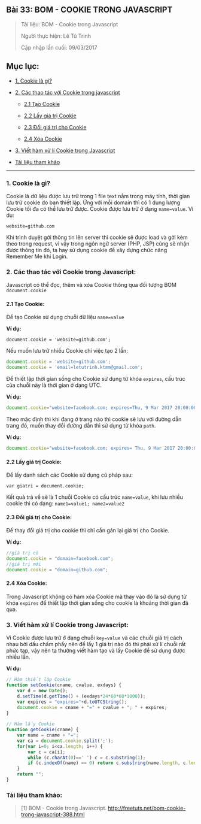 ## Bài 33: BOM - COOKIE TRONG JAVASCRIPT

> Tài liệu: BOM - Cookie trong Javascript
>
> Người thực hiện: Lê Tú Trinh
>
> Cập nhập lần cuối: 09/03/2017

## Mục lục:

- [1. Cookie là gì?](#1)

- [2. Các thao tác với Cookie trong javascript](#2)

	- [2.1 Tạo Cookie](#2.1)

	- [2.2 Lấy giá trị Cookie](#2.2)

	- [2.3 Đổi giá trị cho Cookie](#2.3)

	- [2.4 Xóa Cookie](#2.4)

- [3. Viết hàm xử lí Cookie trong Javascript](#3)

- [Tài liệu tham khảo](#4)

***

<a name="1"></a>
### 1. Cookie là gì?

Cookie là dữ liệu được lưu trữ trong 1 file text nằm trong máy tính, thời gian lưu trữ cookie do bạn thiết lập. Ứng với mỗi domain thì có 1 dung lượng Cookie tối đa có thể lưu trữ được. Cookie được lưu trữ ở dạng `name=value`. Ví dụ:

`website=github.com`

Khi trình duyệt gởi thông tin lên server thì cookie sẽ được load và gởi kèm theo trong request, vì vậy trong ngôn ngữ server (PHP, JSP) cũng sẽ nhận được thông tin đó, ta hay sử dụng cookie để xây dựng chức năng Remember Me khi Login.

<a name="2"></a>
### 2. Các thao tác với Cookie trong Javascript:

Javascript có thể đọc, thêm và xóa Cookie thông qua đối tượng BOM `document.cookie`

<a name="2.1"></a>
#### 2.1 Tạo Cookie:

Để tạo Cookie sử dụng chuỗi dữ liệu `name=value`

**Ví dụ:**

`document.cookie = 'website=github.com';`

Nếu muốn lưu trữ nhiều Cookie chỉ việc tạo 2 lần:

```javascript
document.cookie = 'website=github.com';
document.cookie = 'email=letutrinh.ktmm@gmail.com';
```
Để thiết lập thời gian sống cho Cookie sử dụng từ khóa `expires`, cấu trúc của chuỗi này là thời gian ở dạng UTC.

**Ví dụ:**

```javascript
document.cookie="website=facebook.com; expires=Thu, 9 Mar 2017 20:00:00 UTC";
```

Theo mặc định thì khi đang ở trang nào thì cookie sẽ lưu với đường dẫn trang đó, muốn thay đổi đường dẫn thì sử dụng từ khóa `path`.

**Ví dụ:**

```javascript
document.cookie="website=facebook.com; expires= Thu, 9 Mar 2017 20:00:00 UTC; path=\";
```

<a name="2.2"></a>
#### 2.2 Lấy giá trị Cookie:

Để lấy danh sách các Cookie sử dụng cú pháp sau:

`var giatri = document.cookie;`

Kết quả trả về sẽ là 1 chuỗi Cookie có cấu trúc `name=value`, khi lưu nhiều cookie thì có dạng: `name1=value1; name2=value2`

<a name="2.3"></a>
#### 2.3 Đổi giá trị cho Cookie:

Để thay đổi giá trị cho cookie thì chỉ cần gán lại giá trị cho Cookie.

**Ví dụ:**

```javascript
//giá trị cũ
document.cookie = "domain=facebook.com";
//giá trị mới
document.cookie = "domain=github.com";
```

<a name="2.4"></a>
#### 2.4 Xóa Cookie:

Trong Javascript không có hàm xóa Cookie mà thay vào đó là sử dụng từ khóa `expires` để thiết lập thời gian sống cho cookie là khoảng thời gian đã qua.

<a name="3"></a>
### 3. Viết hàm xử lí Cookie trong Javascript:

Vì Cookie được lưu trữ ở dạng chuỗi `key=value` và các chuỗi giá trị cách nhau bởi dấu chấm phẩy nên để lấy 1 giá trị nào đó thì phải xử lí chuỗi rất phức tạp, vậy nên ta thường viết hàm tạo và lấy Cookie để sử dụng được nhiều lần.

**Ví dụ:**

```javascript
// Hàm thiết lập Cookie
function setCookie(cname, cvalue, exdays) {
    var d = new Date();
    d.setTime(d.getTime() + (exdays*24*60*60*1000));
    var expires = "expires="+d.toUTCString();
    document.cookie = cname + "=" + cvalue + "; " + expires;
}
 
// Hàm lấy Cookie
function getCookie(cname) {
    var name = cname + "=";
    var ca = document.cookie.split(';');
    for(var i=0; i<ca.length; i++) {
        var c = ca[i];
        while (c.charAt(0)==' ') c = c.substring(1);
        if (c.indexOf(name) == 0) return c.substring(name.length, c.length);
    }
    return "";
}
```
<a name="4"></a>
### Tài liệu tham khảo:

> [1] BOM - Cookie trong Javascript. http://freetuts.net/bom-cookie-trong-javascript-388.html